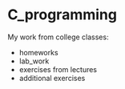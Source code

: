 # C_programming

My work from college classes: 
- homeworks
- lab_work
- exercises from lectures
- additional exercises

